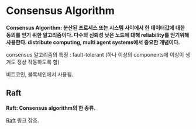 # Consensus Algorithm

**Consensus Algorithm: 분산된 프로세스 또는 시스템 사이에서 한 데이터값에 대한 동의를 얻기 위한 알고리즘이다. 다수의 신뢰성 낮은 노드에 대해 reliability를 얻기위해 사용한다. distribute computing, multi agent systems에서 중요한 개념이다.**

consensus 알고리즘의 특징 : fault-tolerant (하나 이상의 components에 이상이 생겨도 정상 작동하도록 함)

비트코인, 블록체인에서 사용됨.

## Raft

**Raft: Consensus algorithm의 한 종류.**

[Raft](https://raft.github.io/) 링크 참조.
